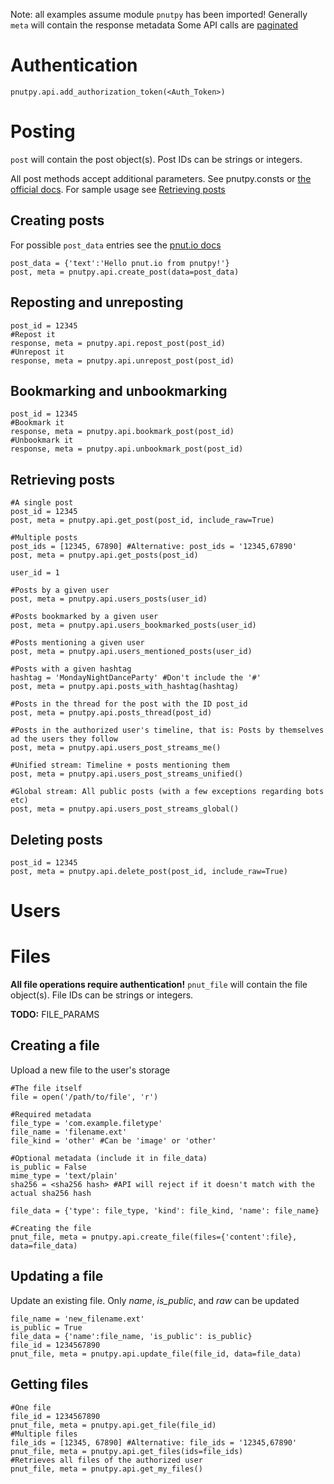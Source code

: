 Note: all examples assume module `pnutpy` has been imported!
Generally `meta` will contain the response metadata
Some API calls are [paginated](https://pnut.io/docs/api/implementation/pagination)

# Authentication
    pnutpy.api.add_authorization_token(<Auth_Token>)

# Posting

`post` will contain the post object(s). Post IDs can be strings or integers.

All post methods accept additional parameters. See pnutpy.consts or [the official docs](https://pnut.io/docs/api/resources/posts#general-post-parameters). For sample usage see [Retrieving posts](#retrieving-posts)

## Creating posts

For possible `post_data` entries see the [pnut.io docs](https://pnut.io/docs/api/resources/posts/lifecycle#post-posts)

    post_data = {'text':'Hello pnut.io from pnutpy!'}
    post, meta = pnutpy.api.create_post(data=post_data)

## Reposting and unreposting

    post_id = 12345
    #Repost it
    response, meta = pnutpy.api.repost_post(post_id)
    #Unrepost it
    response, meta = pnutpy.api.unrepost_post(post_id)

## Bookmarking and unbookmarking

    post_id = 12345
    #Bookmark it
    response, meta = pnutpy.api.bookmark_post(post_id)
    #Unbookmark it
    response, meta = pnutpy.api.unbookmark_post(post_id)

## Retrieving posts

    #A single post
    post_id = 12345
    post, meta = pnutpy.api.get_post(post_id, include_raw=True)
    
    #Multiple posts
    post_ids = [12345, 67890] #Alternative: post_ids = '12345,67890'
    post, meta = pnutpy.api.get_posts(post_id)
    
    user_id = 1

    #Posts by a given user
    post, meta = pnutpy.api.users_posts(user_id)

    #Posts bookmarked by a given user
    post, meta = pnutpy.api.users_bookmarked_posts(user_id)

    #Posts mentioning a given user
    post, meta = pnutpy.api.users_mentioned_posts(user_id)

    #Posts with a given hashtag
    hashtag = 'MondayNightDanceParty' #Don't include the '#'
    post, meta = pnutpy.api.posts_with_hashtag(hashtag)

    #Posts in the thread for the post with the ID post_id
    post, meta = pnutpy.api.posts_thread(post_id)
    
    #Posts in the authorized user's timeline, that is: Posts by themselves ad the users they follow
    post, meta = pnutpy.api.users_post_streams_me()

    #Unified stream: Timeline + posts mentioning them
    post, meta = pnutpy.api.users_post_streams_unified()

    #Global stream: All public posts (with a few exceptions regarding bots etc)
    post, meta = pnutpy.api.users_post_streams_global()

## Deleting posts

    post_id = 12345
    post, meta = pnutpy.api.delete_post(post_id, include_raw=True)

# Users

# Files

**All file operations require authentication!**
`pnut_file` will contain the file object(s). File IDs can be strings or integers.

**TODO:** FILE_PARAMS

## Creating a file

Upload a new file to the user's storage

    #The file itself
    file = open('/path/to/file', 'r')
    
    #Required metadata
    file_type = 'com.example.filetype'
    file_name = 'filename.ext'
    file_kind = 'other' #Can be 'image' or 'other'
    
    #Optional metadata (include it in file_data)
    is_public = False
    mime_type = 'text/plain'
    sha256 = <sha256 hash> #API will reject if it doesn't match with the actual sha256 hash
    
    file_data = {'type': file_type, 'kind': file_kind, 'name': file_name}
    
    #Creating the file
    pnut_file, meta = pnutpy.api.create_file(files={'content':file}, data=file_data)

## Updating a file

Update an existing file. Only *name*, *is_public*, and *raw* can be updated

    file_name = 'new_filename.ext'
    is_public = True
    file_data = {'name':file_name, 'is_public': is_public}
    file_id = 1234567890
    pnut_file, meta = pnutpy.api.update_file(file_id, data=file_data)

## Getting files

    #One file
    file_id = 1234567890
    pnut_file, meta = pnutpy.api.get_file(file_id)
    #Multiple files
    file_ids = [12345, 67890] #Alternative: file_ids = '12345,67890'
    pnut_file, meta = pnutpy.api.get_files(ids=file_ids)
    #Retrieves all files of the authorized user
    pnut_file, meta = pnutpy.api.get_my_files()




    

